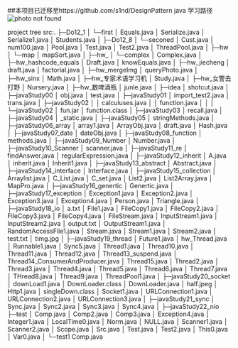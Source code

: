 ##本项目已迁移至https://github.com/s1nd/DesignPattern
java 学习路径
![photo not found](https://raw.githubusercontent.com/objcoding/objcoding.github.io/master/images/javaweblearning.png)

project tree
src:.
├─Do12_1
│  └─first
│          Equals.java
│          Serialize.java
│          Serialize1.java
│          Students.java
│
├─Do12_8
│  └─seconed
│          Cust.java
│          num100.java
│          Pool.java
│          Test.java
│          Test2.java
│          ThreadPool.java
│
├─hw
│  └─map
│          mapSort.java
│
├─hw_
│  └─complex
│          Complex.java
│
├─hw_hashcode_equals
│      Draft.java
│      knowEquals.java
│
├─hw_jiecheng
│      draft.java
│      factorial.java
│
├─hw_mergeImg
│      queryPhoto.java
│
├─hw_sinx
│      Math.java
│
├─hw_专家术语学习机
│      Study.java
│
├─hw_女警去打野
│      Nursery.java
│
├─hw_数啤酒瓶
│      junle.java
│
├─idea
│      shotcut.java
│
├─javaStudy00
│      obj.java
│      test.java
│
├─javaStudy01
│      import_test2.java
│      trans.java
│
├─javaStudy02
│  │  calculuses.java
│  │  function.java
│  │
│  └─javaStudy02
│          fun.jar
│          function.class
│
├─javaStudy03
│      recall.java
│
├─javaStudy04
│      _static.java
│
├─javaStudy05
│      stringMethods.java
│
├─javaStudy06_array
│      array1.java
│      ArrayObj.java
│      draft.java
│      Hash.java
│
├─javaStudy07_date
│      dateObj.java
│
├─javaStudy08_function
│      methods.java
│
├─javaStudy09_Number
│      Number.java
│
├─javaStudy10_Scanner
│      scanner.java
│
├─javaStudy11_re
│      findAnswer.java
│      regularExpression.java
│
├─javaStudy12_inherit
│      A.java
│      inherit.java
│      Inherit1.java
│
├─javaStudy13_abstract
│      Abstract.java
│
├─javaStudy14_interface
│      Interface.java
│
├─javaStudy15_collection
│      Arraylist.java
│      C_List.java
│      C_set.java
│      List2.java
│      List2Array.java
│      MapPro.java
│
├─javaStudy16_genertic
│      Genertic.java
│
├─javaStudy17_exception
│      Exception1.java
│      Exception2.java
│      Exception3.java
│      Exception4.java
│      Person.java
│      Triangle.java
│
├─javaStudy18_io
│      a.txt
│      File1.java
│      FileCopy1.java
│      FileCopy2.java
│      FileCopy3.java
│      FileCopy4.java
│      FileStream.java
│      InputStream1.java
│      InputStream2.java
│      output.txt
│      OutputStream1.java
│      RandomAccessFile1.java
│      Stream.java
│      Stream1.java
│      Stream2.java
│      test.txt
│      timg.jpg
│
├─javaStudy19_thread
│      Future1.java
│      hw_Thread.java
│      Runnable1.java
│      Sync5.java
│      Thread1.java
│      Thread10.java
│      Thread11.java
│      Thread12.java
│      Thread13_suspend.java
│      Thread14_ConsumerAndProducer.java
│      Thread15.java
│      Thread2.java
│      Thread3.java
│      Thread4.java
│      Thread5.java
│      Thread6.java
│      Thread7.java
│      THread8.java
│      Thread9.java
│      ThreadPool1.java
│
├─javaStudy20_socket
│      downLoad1.java
│      DownLoader.class
│      DownLoader.java
│      half.jpeg
│      Http1.java
│      singleDown.class
│      Socket1.java
│      URLConnection1.java
│      URLConnection2.java
│      URLConnection3.java
│
├─javaStudy21_sync
│      Sync.java
│      Sync2.java
│      Sync3.java
│      Sync4.java
│
├─javaStudy22_nio
├─test
│      Comp.java
│      Comp2.java
│      Comp3.java
│      Exception4.java
│      Integer1.java
│      LocalTime0.java
│      Norm.java
│      NULL.java
│      Scanner1.java
│      Scanner2.java
│      Scope.java
│      Src.java
│      Test.java
│      Test2.java
│      This0.java
│      Var0.java
│
└─test1
        Comp.java
